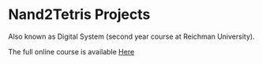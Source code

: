 # Nand2Tetris Projects
Also known as Digital System (second year course at Reichman University).

The full online course is available [Here](https://www.nand2tetris.org/)

